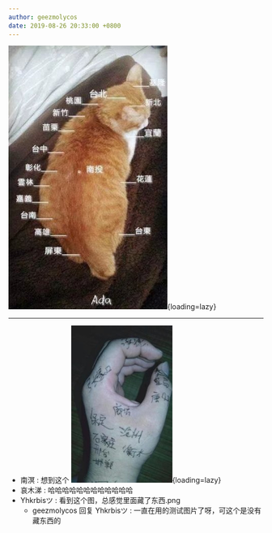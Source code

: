 ```yaml
---
author: geezmolycos
date: 2019-08-26 20:33:00 +0800
---
```


![](/images/qq-zone/2019-08-26-taiwan.jpg){loading=lazy}

---

- 南溟 : 想到这个 ![](/images/qq-zone/2019-08-26-taiwan-hebei.jpg){loading=lazy}
- 哀木涕 : 哈哈哈哈哈哈哈哈哈哈哈哈
- Yhkrbisツ : 看到这个图，总感觉里面藏了东西.png
  - geezmolycos 回复 Yhkrbisツ : 一直在用的测试图片了呀，可这个是没有藏东西的

